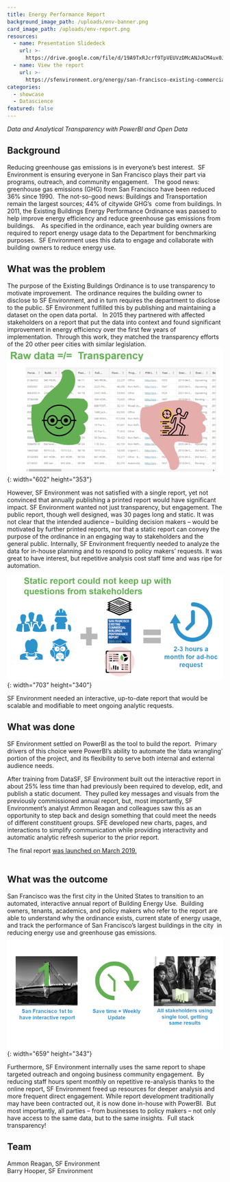 ```yaml
---
title: Energy Performance Report
background_image_path: /uploads/env-banner.png
card_image_path: /uploads/env-report.png
resources:
  - name: Presentation Slidedeck
    url: >-
      https://drive.google.com/file/d/19A9TxRJcrf9TpVEUVzDMcANJaCM4ux0J/view?usp=sharing
  - name: View the report
    url: >-
      https://sfenvironment.org/energy/san-francisco-existing-commercial-buildings-performance-report
categories:
  - showcase
  - Datascience
featured: false
---
```


*Data and Analytical Transparency with PowerBI and Open Data*

## Background

Reducing greenhouse gas emissions is in everyone’s best interest. &nbsp;SF Environment is ensuring everyone in San Francisco plays their part via programs, outreach, and community engagement. &nbsp; The good news: greenhouse gas emissions (GHG) from San Francisco have been reduced 36% since 1990. &nbsp;The not-so-good news: Buildings and Transportation remain the largest sources; 44% of citywide GHG’s &nbsp;come from buildings. In 2011, the Existing Buildings Energy Performance Ordinance was passed to help improve energy efficiency and reduce greenhouse gas emissions from buildings. &nbsp; &nbsp;As specified in the ordinance, each year building owners are required to report energy usage data to the Department for benchmarking purposes. &nbsp;SF Environment uses this data to engage and collaborate with building owners to reduce energy use.

## What was the problem

The purpose of the Existing Buildings Ordinance is to use transparency to motivate improvement. &nbsp;The ordinance requires the building owner to disclose to SF Environment, and in turn requires the department to disclose to the public. SF Environment fulfilled this by publishing and maintaining a dataset on the open data portal. &nbsp; In 2015 they partnered with affected stakeholders on a report that put the data into context and found significant improvement in energy efficiency over the first few years of implementation. &nbsp;Through this work, they matched the transparency efforts of the 20 other peer cities with similar legislation.<br>![](/uploads/env-raw-data.png){: width="602" height="353"}

However, SF Environment was not satisfied with a single report, yet not convinced that annually publishing a printed report would have significant impact. SF Environment wanted not just transparency, but engagement. The public report, though well designed, was 30 pages long and static. It was not clear that the intended audience – building decision makers – would be motivated by further printed reports, nor that a static report can convey the purpose of the ordinance in an engaging way to stakeholders and the general public. Internally, SF Environment frequently needed to analyze the data for in-house planning and to respond to policy makers’ requests. It was great to have interest, but repetitive analysis cost staff time and was ripe for automation.&nbsp;

![](/uploads/env-statis-report.png){: width="703" height="340"}

SF Environment needed an interactive, up-to-date report that would be scalable and modifiable to meet ongoing analytic requests.

## What was done

SF Environment settled on PowerBI as the tool to build the report. &nbsp;Primary drivers of this choice were PowerBI’s ability to automate the ‘data wrangling’ portion of the project, and its flexibility to serve both internal and external audience needs.

After training from DataSF, SF Environment built out the interactive report in about 25% less time than had previously been required to develop, edit, and publish a static document. &nbsp;They pulled key messages and visuals from the previously commissioned annual report, but, most importantly, SF Environment’s analyst Ammon Reagan and colleagues saw this as an opportunity to step back and design something that could meet the needs of different constituent groups. SFE developed new charts, pages, and interactions to simplify communication while providing interactivity and automatic analytic refresh superior to the prior report. &nbsp;&nbsp;

The final report [was launched on March 2019.](https://sfenvironment.org/energy/san-francisco-existing-buildings-performance-report)<br>&nbsp;

## What was the outcome

San Francisco was the first city in the United States to transition to an automated, interactive annual report of Building Energy Use. &nbsp;Building owners, tenants, academics, and policy makers who refer to the report are able to understand why the ordinance exists, current state of energy usage, and track the performance of San Francisco’s largest buildings in the city &nbsp;in reducing energy use and greenhouse gas emissions.<br>![](/uploads/env-1-report.png){: width="659" height="343"}

Furthermore, SF Environment internally uses the same report to shape targeted outreach and ongoing business community engagement. &nbsp;By reducing staff hours spent monthly on repetitive re-analysis thanks to the online report, SF Environment freed up resources for deeper analysis and more frequent direct engagement. While report development traditionally may have been contracted out, it is now done in-house with PowerBI. &nbsp;But most importantly, all parties – from businesses to policy makers – not only have access to the same data, but to the same insights. &nbsp;Full stack transparency\!

## Team

Ammon Reagan, SF Environment<br>Barry Hooper, SF Environment

### &nbsp;